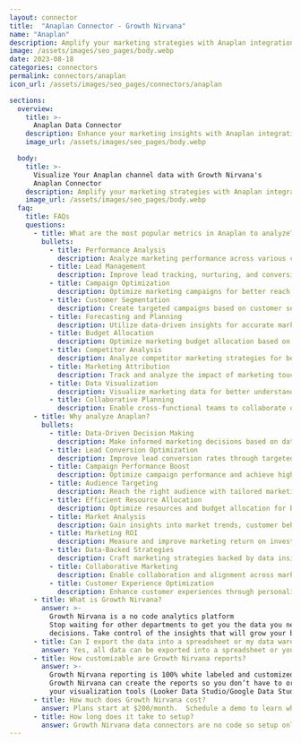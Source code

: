```yaml
---
layout: connector
title:  "Anaplan Connector - Growth Nirvana"
name: "Anaplan"
description: Amplify your marketing strategies with Anaplan integration. Gain actionable insights from comprehensive data analysis.
image: /assets/images/seo_pages/body.webp
date: 2023-08-18
categories: connectors
permalink: connectors/anaplan
icon_url: /assets/images/seo_pages/connectors/anaplan

sections:
  overview:
    title: >-
      Anaplan Data Connector
    description: Enhance your marketing insights with Anaplan integration. Seamlessly merge marketing data to unlock valuable insights for campaign strategies, lead analysis, and operational excellence.
    image_url: /assets/images/seo_pages/body.webp

  body:
    title: >-
      Visualize Your Anaplan channel data with Growth Nirvana's
      Anaplan Connector
    description: Amplify your marketing strategies with Anaplan integration. Gain actionable insights from comprehensive data analysis.
    image_url: /assets/images/seo_pages/body.webp
  faq:
    title: FAQs
    questions:
      - title: What are the most popular metrics in Anaplan to analyze?
        bullets:
          - title: Performance Analysis
            description: Analyze marketing performance across various channels and campaigns.
          - title: Lead Management
            description: Improve lead tracking, nurturing, and conversion strategies.
          - title: Campaign Optimization
            description: Optimize marketing campaigns for better reach, engagement, and ROI.
          - title: Customer Segmentation
            description: Create targeted campaigns based on customer segmentation and demographics.
          - title: Forecasting and Planning
            description: Utilize data-driven insights for accurate marketing forecasting and planning.
          - title: Budget Allocation
            description: Optimize marketing budget allocation based on performance and ROI.
          - title: Competitor Analysis
            description: Analyze competitor marketing strategies for better positioning and differentiation.
          - title: Marketing Attribution
            description: Track and analyze the impact of marketing touchpoints on conversion and revenue.
          - title: Data Visualization
            description: Visualize marketing data for better understanding and decision-making.
          - title: Collaborative Planning
            description: Enable cross-functional teams to collaborate on marketing planning and execution.
      - title: Why analyze Anaplan?
        bullets:
          - title: Data-Driven Decision Making
            description: Make informed marketing decisions based on data-driven insights.
          - title: Lead Conversion Optimization
            description: Improve lead conversion rates through targeted strategies and personalized experiences.
          - title: Campaign Performance Boost
            description: Optimize campaign performance and achieve higher engagement and ROI.
          - title: Audience Targeting
            description: Reach the right audience with tailored marketing campaigns.
          - title: Efficient Resource Allocation
            description: Optimize resources and budget allocation for better marketing outcomes.
          - title: Market Analysis
            description: Gain insights into market trends, customer behavior, and competitor strategies.
          - title: Marketing ROI
            description: Measure and improve marketing return on investment for better resource utilization.
          - title: Data-Backed Strategies
            description: Craft marketing strategies backed by data insights for improved results.
          - title: Collaborative Marketing
            description: Enable collaboration and alignment across marketing teams for enhanced performance.
          - title: Customer Experience Optimization
            description: Enhance customer experiences through personalized and targeted marketing efforts.
      - title: What is Growth Nirvana?
        answer: >-
          Growth Nirvana is a no code analytics platform 
          Stop waiting for other departments to get you the data you need to make critical business 
          decisions. Take control of the insights that will grow your business.
      - title: Can I export the data into a spreadsheet or my data warehouse?
        answer: Yes, all data can be exported into a spreadsheet or your data warehouse (Google BigQuery, AWS, Snowflake, Azure, etc)
      - title: How customizable are Growth Nirvana reports?
        answer: >-
          Growth Nirvana reporting is 100% white labeled and customized to your specifications.
          Growth Nirvana can create the reports so you don’t have to or you can connect
          your visualization tools (Looker Data Studio/Google Data Studio, Tableau, PowerBI, etc) to Growth Nirvana.
      - title: How much does Growth Nirvana cost?
        answer: Plans start at $200/month.  Schedule a demo to learn what plan is best for you.
      - title: How long does it take to setup?
        answer: Growth Nirvana data connectors are no code so setup only requires a few clicks.
---
```

